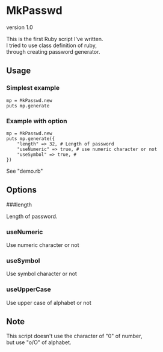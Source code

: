 # MkPasswd

version 1.0

This is the first Ruby script I've written.  
I tried to use class definition of ruby,  
through creating password generator.



## Usage
	
### Simplest example

	mp = MkPasswd.new
	puts mp.generate

### Example with option

	mp = MkPasswd.new
	puts mp.generate({
		"length" => 32, # Length of password
		"useNumeric" => true, # use numeric character or not
		"useSymbol" => true, # 
	})

See "demo.rb"

## Options

###length

Length of password.

### useNumeric

Use numeric character or not

### useSymbol

Use symbol character or not

### useUpperCase

Use upper case of alphabet or not

## Note

This script doesn't use the character of "0" of number,  
but use "o/O" of alphabet.

